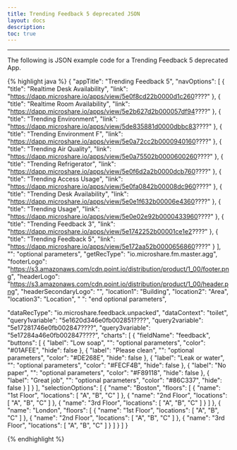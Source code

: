```yaml
---
title: Trending Feedback 5 deprecated JSON
layout: docs
description: 
toc: true
---
```


---------------------------------------

The following is JSON example code for a Trending Feedback 5 deprecated App.

{% highlight java %}
{
	"appTitle": "Trending Feedback 5",
  "navOptions": [
    {
      "title": "Realtime Desk Availability",
      "link": "https://dapp.microshare.io/apps/view/5e0f8cd22b0000d1c260????"
    },
    {
      "title": "Realtime Room Availability",
      "link": "https://dapp.microshare.io/apps/view/5e2b627d2b000057df94????"
		},
		{
      "title": "Trending Environment",
      "link": "https://dapp.microshare.io/apps/view/5de835881d0000dbbc83????"
    },
    {
      "title": "Trending Environment F",
      "link": "https://dapp.microshare.io/apps/view/5e0a72cc2b0000940160????"
    },
    {
      "title": "Trending Air Quality",
      "link": "https://dapp.microshare.io/apps/view/5e0a75502b0000600260????"
    },
    {
      "title": "Trending Refrigerator",
      "link": "https://dapp.microshare.io/apps/view/5e0f6d2a2b0000dcb760????"
    },
    {
      "title": "Trending Access Usage",
      "link": "https://dapp.microshare.io/apps/view/5e0fa0842b00008dc960????"
    },
    {
      "title": "Trending Desk Availability",
      "link": "https://dapp.microshare.io/apps/view/5e0e1f632b00006e4360????"
    },
    {
      "title": "Trending Usage",
      "link": "https://dapp.microshare.io/apps/view/5e0e02e92b0000433960????"
    },
    {
      "title": "Trending Feedback 3",
      "link": "https://dapp.microshare.io/apps/view/5e1742252b00001ce1e2????"
    },
    {
      "title": "Trending Feedback 5",
      "link": "https://dapp.microshare.io/apps/view/5e172aa52b0000656860????"
    }
  ],
	"": "optional parameters",
	"getRecType": "io.microshare.fm.master.agg",
	"footerLogo": "https://s3.amazonaws.com/cdn.point.io/distribution/product/1_00/footer.png",
	"headerLogo": "https://s3.amazonaws.com/cdn.point.io/distribution/product/1_00/header.png",
	"headerSecondaryLogo": "",
	"location1": "Building",
	"location2": "Area",
	"location3": "Location",
	" ": "end optional parameters", 

  "dataRecType": "io.microshare.feedback.unpacked",
	"dataContext": "toilet",
	"query1variable": "5e1620d346e0fb002851????",
	"query2variable": "5e17281746e0fb002847????",
	"query3variable": "5e17284a46e0fb002847????",
	"charts": [
		{
			"fieldName": "feedback",
			"buttons": [
				{
					"label": "Low soap",
					"": "optional parameters",
					"color": "#01AFEE",
					"hide": false
				},
				{
					"label": "Please clean",
					"": "optional parameters",
					"color": "#DE268E",
					"hide": false
				},
				{
					"label": "Leak or water",
					"": "optional parameters",
					"color": "#FECF4B",
					"hide": false
				},
				{
					"label": "No paper",
					"": "optional parameters",
					"color": "#F89118",
					"hide": false
				},
				{
					"label": "Great job",
					"": "optional parameters",
					"color": "#86C337",
					"hide": false
				}
			]
		}
	],
	"selectionOptions": [
		{
			"name": "Boston",
			"floors": [
				{
					"name": "1st Floor",
					"locations": [
						"A",
						"B",
						"C"
					]
				},
				{
					"name": "2nd Floor",
					"locations": [
						"A",
						"B",
						"C"
					]
				},
				{
					"name": "3rd Floor",
					"locations": [
						"A",
						"B",
						"C"
					]
				}
			]
		},
		{
			"name": "London",
			"floors": [
				{
					"name": "1st Floor",
					"locations": [
						"A",
						"B",
						"C"
					]
				},
				{
					"name": "2nd Floor",
					"locations": [
						"A",
						"B",
						"C"
					]
				},
				{
					"name": "3rd Floor",
					"locations": [
						"A",
						"B",
						"C"
					]
				}
			]
		}
	]
}

{% endhighlight %}